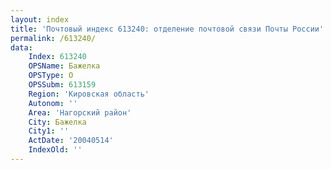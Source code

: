 ```yaml
---
layout: index
title: 'Почтовый индекс 613240: отделение почтовой связи Почты России'
permalink: /613240/
data:
    Index: 613240
    OPSName: Бажелка
    OPSType: О
    OPSSubm: 613159
    Region: 'Кировская область'
    Autonom: ''
    Area: 'Нагорский район'
    City: Бажелка
    City1: ''
    ActDate: '20040514'
    IndexOld: ''
---
```

